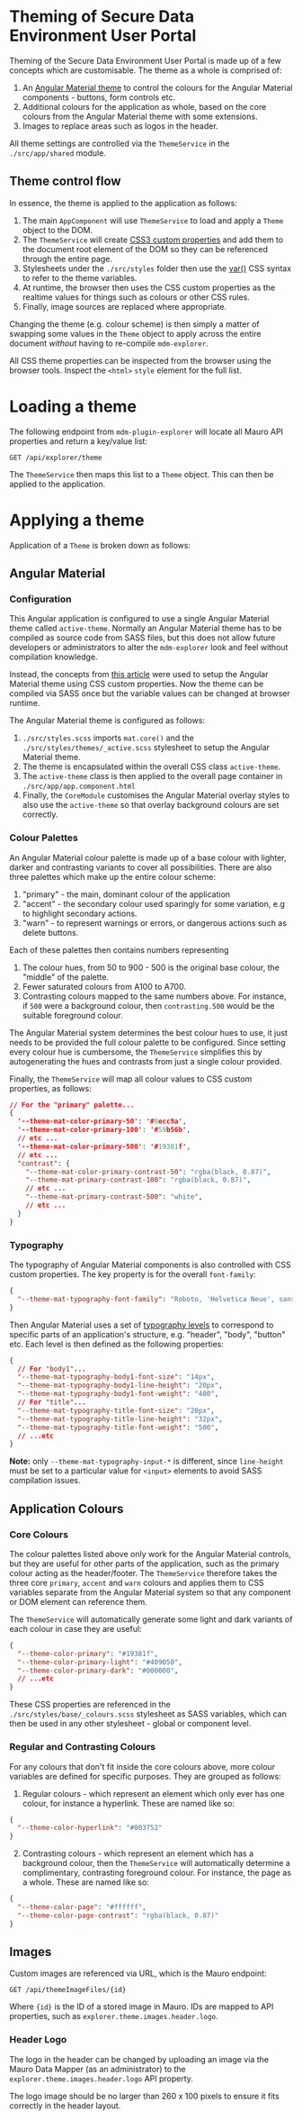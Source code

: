 # Theming of Secure Data Environment User Portal

Theming of the Secure Data Environment User Portal is made up of a few concepts which are customisable. The theme as a whole is comprised of:

1. An [Angular Material theme](https://material.angular.io/guide/theming) to control the colours for the Angular Material components - buttons, form controls etc.
2. Additional colours for the application as whole, based on the core colours from the Angular Material theme with some extensions.
3. Images to replace areas such as logos in the header.

All theme settings are controlled via the `ThemeService` in the `./src/app/shared` module.

## Theme control flow

In essence, the theme is applied to the application as follows:

1. The main `AppComponent` will use `ThemeService` to load and apply a `Theme` object to the DOM.
2. The `ThemeService` will create [CSS3 custom properties](https://developer.mozilla.org/en-US/docs/Web/CSS/--*) and add them to the document root element of the DOM so they can be referenced through the entire page.
3. Stylesheets under the `./src/styles` folder then use the [var()](https://developer.mozilla.org/en-US/docs/Web/CSS/var) CSS syntax to refer to the theme variables.
4. At runtime, the browser then uses the CSS custom properties as the realtime values for things such as colours or other CSS rules.
5. Finally, image sources are replaced where appropriate.

Changing the theme (e.g. colour scheme) is then simply a matter of swapping some values in the `Theme` object to apply across the entire document _without_ having to re-compile `mdm-explorer`.

All CSS theme properties can be inspected from the browser using the browser tools. Inspect the `<html>` `style` element for the full list.

# Loading a theme

The following endpoint from `mdm-plugin-explorer` will locate all Mauro API properties and return a key/value list:

```
GET /api/explorer/theme
```

The `ThemeService` then maps this list to a `Theme` object. This can then be applied to the application.

# Applying a theme

Application of a `Theme` is broken down as follows:

## Angular Material

### Configuration

This Angular application is configured to use a single Angular Material theme called `active-theme`. Normally an Angular Material theme has to be compiled as source code from SASS files, but this does not allow future developers or administrators to alter the `mdm-explorer` look and feel without compilation knowledge.

Instead, the concepts from [this article](https://medium.com/angular-in-depth/build-truly-dynamic-theme-with-css-variables-539516e95837) were used to setup the Angular Material theme using CSS custom properties. Now the theme can be compiled via SASS once but the variable values can be changed at browser runtime.

The Angular Material theme is configured as follows:

1. `./src/styles.scss` imports `mat.core()` and the `./src/styles/themes/_active.scss` stylesheet to setup the Angular Material theme.
2. The theme is encapsulated within the overall CSS class `active-theme`.
3. The `active-theme` class is then applied to the overall page container in `./src/app/app.component.html`
4. Finally, the `CoreModule` customises the Angular Material overlay styles to also use the `active-theme` so that overlay background colours are set correctly.

### Colour Palettes

An Angular Material colour palette is made up of a base colour with lighter, darker and contrasting variants to cover all possibilities. There are also three palettes which make up the entire colour scheme:

1. "primary" - the main, dominant colour of the application
2. "accent" - the secondary colour used sparingly for some variation, e.g to highlight secondary actions.
3. "warn" - to represent warnings or errors, or dangerous actions such as delete buttons.

Each of these palettes then contains numbers representing

1. The colour hues, from 50 to 900 - 500 is the original base colour, the "middle" of the palette.
2. Fewer saturated colours from A100 to A700.
3. Contrasting colours mapped to the same numbers above. For instance, if `500` were a background colour, then `contrasting.500` would be the suitable foreground colour.

The Angular Material system determines the best colour hues to use, it just needs to be provided the full colour palette to be configured. Since setting every colour hue is cumbersome, the `ThemeService` simplifies this by autogenerating the hues and contrasts from just a single colour provided.

Finally, the `ThemeService` will map all colour values to CSS custom properties, as follows:

```json
// For the "primary" palette...
{
  '--theme-mat-color-primary-50': '#8ecc9a',
  '--theme-mat-color-primary-100': '#59b56b',
  // etc ...
  '--theme-mat-color-primary-500': '#19381f',
  // etc ...
  "contrast": {
    "--theme-mat-color-primary-contrast-50": "rgba(black, 0.87)",
    "--theme-mat-primary-contrast-100": "rgba(black, 0.87)",
    // etc ...
    "--theme-mat-primary-contrast-500": "white",
    // etc ...
  }
}
```

### Typography

The typography of Angular Material components is also controlled with CSS custom properties. The key property is for the overall `font-family`:

```json
{
  "--theme-mat-typography-font-family": "Roboto, 'Helvetica Neue', sans-serif"
}
```

Then Angular Material uses a set of [typography levels](https://material.angular.io/guide/typography#typography-levels) to correspond to specific parts of an application's structure, e.g. "header", "body", "button" etc. Each level is then defined as the following properties:

```json
{
  // For "body1"...
  "--theme-mat-typography-body1-font-size": "14px",
  "--theme-mat-typography-body1-line-height": "20px",
  "--theme-mat-typography-body1-font-weight": "400",
  // For "title"...
  "--theme-mat-typography-title-font-size": "20px",
  "--theme-mat-typography-title-line-height": "32px",
  "--theme-mat-typography-title-font-weight": "500",
  // ...etc
}
```

**Note:** only `--theme-mat-typography-input-*` is different, since `line-height` must be set to a particular value for `<input>` elements to avoid SASS compilation issues.

## Application Colours

### Core Colours

The colour palettes listed above only work for the Angular Material controls, but they are useful for other parts of the application, such as the primary colour acting as the header/footer. The `ThemeService` therefore takes the three core `primary`, `accent` and `warn` colours and applies them to CSS variables separate from the Angular Material system so that any component or DOM element can reference them.

The `ThemeService` will automatically generate some light and dark variants of each colour in case they are useful:

```json
{
  "--theme-color-primary": "#19381f",
  "--theme-color-primary-light": "#409050",
  "--theme-color-primary-dark": "#000000",
  // ...etc
}
```

These CSS properties are referenced in the `./src/styles/base/_colours.scss` stylesheet as SASS variables, which can then be used in any other stylesheet - global or component level.

### Regular and Contrasting Colours

For any colours that don't fit inside the core colours above, more colour variables are defined for specific purposes. They are grouped as follows:

1. Regular colours - which represent an element which only ever has one colour, for instance a hyperlink. These are named like so:

```json
{
  "--theme-color-hyperlink": "#003752"
}
```

2. Contrasting colours - which represent an element which has a background colour, then the `ThemeService` will automatically determine a complimentary, contrasting foreground colour. For instance, the page as a whole. These are named like so:

```json
{
  "--theme-color-page": "#ffffff",
  "--theme-color-page-contrast": "rgba(black, 0.87)"
}
```

## Images

Custom images are referenced via URL, which is the Mauro endpoint:

```
GET /api/themeImageFiles/{id}
```

Where `{id}` is the ID of a stored image in Mauro. IDs are mapped to API properties, such as `explorer.theme.images.header.logo`.

### Header Logo

The logo in the header can be changed by uploading an image via the Mauro Data Mapper (as an administrator) to the `explorer.theme.images.header.logo` API property.

The logo image should be no larger than 260 x 100 pixels to ensure it fits correctly in the header layout.
